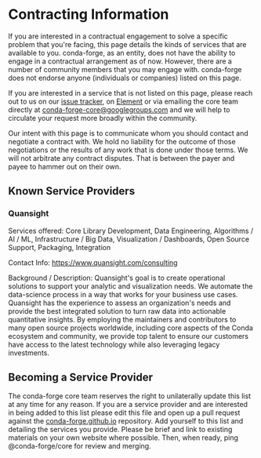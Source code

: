 # Contracting Information

If you are interested in a contractual engagement to solve a specific
problem that you're facing, this page details the kinds of services that
are available to you. conda-forge, as an entity, does not have the
ability to engage in a contractual arrangement as of now. However, there
are a number of community members that you may engage with. conda-forge
does not endorse anyone (individuals or companies) listed on this page.

If you are interested in a service that is not listed on this page,
please reach out to us on our [issue
tracker](https://github.com/conda-forge/conda-forge.github.io/issues),
on [Element](https://app.element.io/#/room/#conda-forge:matrix.org) or
via emailing the core team directly at
<conda-forge-core@googlegroups.com> and we will help to circulate your
request more broadly within the community.

Our intent with this page is to communicate whom you should contact and
negotiate a contract with. We hold no liability for the outcome of those
negotiations or the results of any work that is done under those terms.
We will not arbitrate any contract disputes. That is between the payer
and payee to hammer out on their own.

## Known Service Providers

### Quansight

Services offered: Core Library Development, Data Engineering, Algorithms
/ AI / ML, Infrastructure / Big Data, Visualization / Dashboards, Open
Source Support, Packaging, Integration

Contact Info: <https://www.quansight.com/consulting>

Background / Description: Quansight's goal is to create operational
solutions to support your analytic and visualization needs. We automate
the data-science process in a way that works for your business use
cases. Quansight has the experience to assess an organization's needs
and provide the best integrated solution to turn raw data into
actionable quantitative insights. By employing the maintainers and
contributors to many open source projects worldwide, including core
aspects of the Conda ecosystem and community, we provide top talent to
ensure our customers have access to the latest technology while also
leveraging legacy investments.

## Becoming a Service Provider

The conda-forge core team reserves the right to unilaterally update this
list at any time for any reason. If you are a service provider and are
interested in being added to this list please edit this file and open up a pull request
against the [conda-forge.github.io](https://github.com/conda-forge/conda-forge.github.io) repository. Add yourself to this list
and detailing the services you provide. Please be brief and link to
existing materials on your own website where possible. Then, when ready,
ping @conda-forge/core for review and merging.
